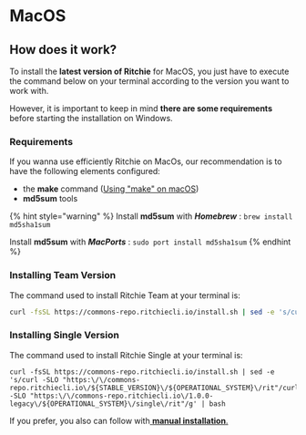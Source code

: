 # MacOS

## How does it work? 

To install the **latest version of Ritchie** for MacOS, you just have to execute the command below on your terminal according to the version you want to work with.

However, it is important to keep in mind **there are some requirements** before starting the installation on Windows.

### Requirements

If you wanna use efficiently Ritchie on MacOs, our recommendation is to have the following elements configured:

* the **make** command \([Using "make" on macOS](https://stackoverflow.com/questions/1469994/using-make-on-os-x)\)
* **md5sum** tools

{% hint style="warning" %}
Install **md5sum** with _**Homebrew**_ : `brew install md5sha1sum`

Install **md5sum** with _**MacPorts**_ : `sudo port install md5sha1sum`
{% endhint %}

### 

### Installing Team Version 

The command used to install Ritchie Team at your terminal is: 

```bash
curl -fsSL https://commons-repo.ritchiecli.io/install.sh | sed -e 's/curl -SLO "https:\/\/commons-repo.ritchiecli.io\/${STABLE_VERSION}\/${OPERATIONAL_SYSTEM}\/rit"/curl -SLO "https:\/\/commons-repo.ritchiecli.io\/1.0.0-legacy\/${OPERATIONAL_SYSTEM}\/team\/rit"/g' | bash
```

### 

### Installing Single Version 

The command used to install Ritchie Single at your terminal is:

```text
curl -fsSL https://commons-repo.ritchiecli.io/install.sh | sed -e 's/curl -SLO "https:\/\/commons-repo.ritchiecli.io\/${STABLE_VERSION}\/${OPERATIONAL_SYSTEM}\/rit"/curl -SLO "https:\/\/commons-repo.ritchiecli.io\/1.0.0-legacy\/${OPERATIONAL_SYSTEM}\/single\/rit"/g' | bash
```



If you prefer, you also can follow with[ **manual installation**.](manual-installation.md)

